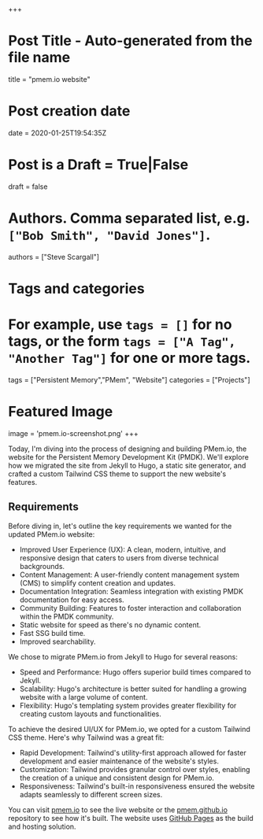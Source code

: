+++
# Post Title - Auto-generated from the file name
title = "pmem.io website"

# Post creation date
date = 2020-01-25T19:54:35Z

# Post is a Draft = True|False
draft = false

# Authors. Comma separated list, e.g. `["Bob Smith", "David Jones"]`.
authors = ["Steve Scargall"]

# Tags and categories
# For example, use `tags = []` for no tags, or the form `tags = ["A Tag", "Another Tag"]` for one or more tags.
tags = ["Persistent Memory","PMem", "Website"]
categories = ["Projects"]

# Featured Image
image = 'pmem.io-screenshot.png'
+++


Today, I'm diving into the process of designing and building PMem.io, the website for the Persistent Memory Development Kit (PMDK). We'll explore how we migrated the site from Jekyll to Hugo, a static site generator, and crafted a custom Tailwind CSS theme to support the new website's features.

## Requirements

Before diving in, let's outline the key requirements we wanted for the updated PMem.io website:

- Improved User Experience (UX): A clean, modern, intuitive, and responsive design that caters to users from diverse technical backgrounds.
- Content Management: A user-friendly content management system (CMS) to simplify content creation and updates.
- Documentation Integration: Seamless integration with existing PMDK documentation for easy access.
- Community Building: Features to foster interaction and collaboration within the PMDK community.
- Static website for speed as there's no dynamic content.
- Fast SSG build time.
- Improved searchability.

We chose to migrate PMem.io from Jekyll to Hugo for several reasons:

- Speed and Performance: Hugo offers superior build times compared to Jekyll.
- Scalability: Hugo's architecture is better suited for handling a growing website with a large volume of content.
- Flexibility: Hugo's templating system provides greater flexibility for creating custom layouts and functionalities.

To achieve the desired UI/UX for PMem.io, we opted for a custom Tailwind CSS theme. Here's why Tailwind was a great fit:

- Rapid Development: Tailwind's utility-first approach allowed for faster development and easier maintenance of the website's styles.
- Customization: Tailwind provides granular control over styles, enabling the creation of a unique and consistent design for PMem.io.
- Responsiveness: Tailwind's built-in responsiveness ensured the website adapts seamlessly to different screen sizes.

You can visit [pmem.io](https://pmem.io/) to see the live website or the [pmem.github.io](https://github.com/pmem/pmem.github.io) repository to see how it's built. The website uses [GitHub Pages](https://pages.github.com/) as the build and hosting solution.